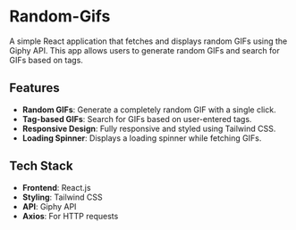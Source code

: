 # **Random-Gifs**

A simple React application that fetches and displays random GIFs using the Giphy API. This app allows users to generate random GIFs and search for GIFs based on tags.

## **Features**
- **Random GIFs**: Generate a completely random GIF with a single click.  
- **Tag-based GIFs**: Search for GIFs based on user-entered tags.  
- **Responsive Design**: Fully responsive and styled using Tailwind CSS.  
- **Loading Spinner**: Displays a loading spinner while fetching GIFs.  

## **Tech Stack**
- **Frontend**: React.js  
- **Styling**: Tailwind CSS  
- **API**: Giphy API  
- **Axios**: For HTTP requests  
